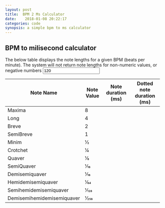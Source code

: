 ```yaml
---
layout: post
title:  BPM 2 Ms Calculator
date:    2018-01-08 20:22:17
categories: code
synopsis: a simple bpm to ms calculator
---
```

<script>
/*
  BPM to MS
*/
var noteNames = [
  ["maxima", "dottedmaxima", 8],
  ["long", "dottedlong", 4],
  ["breve", "dottedbreve", 2],
  ["semibreve", "dottedsemibreve", 1],
  ["minim", "dottedminim", .5],
  ["crotchet", "dottedcrotchet", .25],
  ["quaver", "dottedquaver", .125],
  ["squaver", "dottedsquaver", .0625],
  ["dsquaver", "dotteddsquaver", .03125],
  ["hdsquaver", "dottedhdsquaver", .015625],
  ["shdsquaver", "dottedshdsquaver", .0078125],
  ["dshdsquaver", "dotteddshdsquaver", .00390625]
];
function bpmFromSlider() {
  //it was a slider, now it's a textbox.
  var bpm = parseInt(document.getElementById("bpmSlider").value);
   if(!(typeof bpm==='number' && bpm >0 )) {
     bpm=9999999999; // a big enough number to make all of the calculated table values zero
     document.getElementById("bpmSlider").classList.add("entryError");

   }
   else {
     document.getElementById("bpmSlider").classList.remove("entryError");
   }
  // document.getElementById("bpm").value = bpm;250
  for (var i = 0; i < noteNames.length; i++) {

    // TODO: while loop that checks
    //    typeof = number AND is positive and not zero.
    //      throw inline error if not
    //    ensure length of bpm is not greater than 7 (123.456)
    var elementID = "\"" + noteNames[i][0] + "\"";
    var dottedelementID = "\"" + noteNames[i][1] + "\"";
    document.getElementById(noteNames[i][0]).innerHTML = ((60/bpm) * noteNames[i][2] * 4000).toFixed(3);
    document.getElementById(noteNames[i][1]).innerHTML = ((60/bpm) * noteNames[i][2] * 6000).toFixed(3); //dotted noted = 1.5 length of undotted
  }
}

</script>
## BPM to milisecond calculator
The below table displays the note lengths for a given BPM (beats per minute). The system will not return note lengths for non-numeric values, or negative numbers
<input id="bpmSlider" placeholder="BPM" value="120" onchange="bpmFromSlider();" onkeypress="this.onchange();" onpaste="this.onchange();" oninput="this.onchange();">


<table id="noteTable">
  <tbody>
    <thead>
      <th>Note Name</th>
      <th>Note Value</th>
      <th>Note duration (ms)</th>
      <th>Dotted note duration (ms)</th>
    </thead>
    <tr>
      <td>Maxima</td>
      <td>8</td>
      <td id="maxima"></td>
      <td id="dottedmaxima"></td>
    </tr>
    <tr>
      <td>Long</td>
      <td>4</td>
      <td id="long"></td>
      <td id="dottedlong"></td>
    </tr>
    <tr>
      <td>Breve</td>
      <td>2</td>
      <td id="breve"></td>
      <td id="dottedbreve"></td>
    </tr>
    <tr>
      <td>SemiBreve</td>
      <td>1</td>
      <td id="semibreve"></td>
      <td id="dottedsemibreve"></td>
    </tr>
    <tr>
      <td>Minim</td>
      <td>1&frasl;2</td>
      <td id="minim"></td>
      <td id="dottedminim"></td>
    </tr>
    <tr>
      <td>Crotchet</td>
      <td>1&frasl;4</td>
      <td id="crotchet"></td>
      <td id="dottedcrotchet"></td>
    </tr>
    <tr>
      <td>Quaver</td>
      <td>1&frasl;8</td>
      <td id="quaver"></td>
      <td id="dottedquaver"></td>
    </tr>
    <tr>
      <td>SemiQuaver</td>
      <td>1&frasl;16</td>
      <td id="squaver"></td>
      <td id="dottedsquaver"></td>
    </tr>
    <tr>
      <td>Demisemiquaver</td>
      <td>1&frasl;16</td>
      <td id="dsquaver"></td>
      <td id="dotteddsquaver"></td>
    </tr>
    <tr>
      <td>Hemidemisemiquaver</td>
      <td>1&frasl;64</td>
      <td id="hdsquaver"></td>
      <td id="dottedhdsquaver"></td>
    </tr>
    <tr>
      <td>Semihemidemisemiquaver</td>
      <td>1&frasl;128</td>
      <td id="shdsquaver"></td>
      <td id="dottedshdsquaver"></td>
    </tr>
    <tr>
      <td>Demisemihemidemisemiquaver</td>
      <td>1&frasl;256</td>
      <td id="dshdsquaver"></td>
      <td id="dotteddshdsquaver"></td>
    </tr>
  </tbody>
</table>
